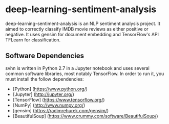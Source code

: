 # deep-learning-sentiment-analysis

deep-learning-sentiment-analysis is an NLP sentiment analysis project. It aimed to correctly classify IMDB movie reviews as either positive or negative. It uses gensim for document embedding and TensorFlow's API TFLearn for classification. 

## Software Dependencies
svhn is written in Python 2.7 in a Jupyter notebook and uses several common software libraries, most notably TensorFlow. In order to run it, you  must install the follow dependencies:
* [Python] (https://www.python.org/)
* [Jupyter] (http://jupyter.org/)
* [TensorFlow] (https://www.tensorflow.org/)
* [NumPy] (http://www.numpy.org/)
* [gensim] (https://radimrehurek.com/gensim/)
* [BeautifulSoup] (https://www.crummy.com/software/BeautifulSoup/)
